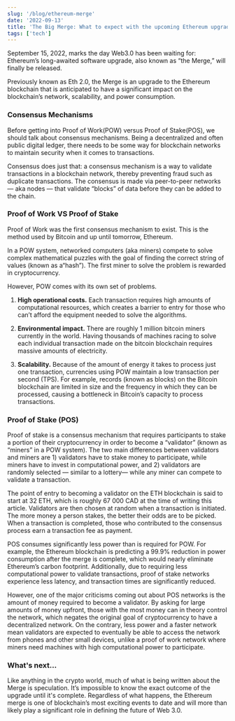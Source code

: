 ```yaml
---
slug: '/blog/ethereum-merge'
date: '2022-09-13'
title: 'The Big Merge: What to expect with the upcoming Ethereum upgrade'
tags: ['tech']
---
```


September 15, 2022, marks the day Web3.0 has been waiting for: Ethereum’s long-awaited software upgrade, also known as “the Merge,” will finally be released.

Previously known as Eth 2.0, the Merge is an upgrade to the Ethereum blockchain that is anticipated to have a significant impact on the blockchain’s network, scalability, and power consumption.

<h3>Consensus Mechanisms</h3>

Before getting into Proof of Work(POW) versus Proof of Stake(POS), we should talk about consensus mechanisms. Being a decentralized and often public digital ledger, there needs to be some way for blockchain networks to maintain security when it comes to transactions.

Consensus does just that: a consensus mechanism is a way to validate transactions in a blockchain network, thereby preventing fraud such as duplicate transactions. The consensus is made via peer-to-peer networks — aka nodes — that validate “blocks” of data before they can be added to the chain.

<h3>Proof of Work VS Proof of Stake</h3>

Proof of Work was the first consensus mechanism to exist. This is the method used by Bitcoin and up until tomorrow, Ethereum.

In a POW system, networked computers (aka miners) compete to solve complex mathematical puzzles with the goal of finding the correct string of values (known as a“hash”). The first miner to solve the problem is rewarded in cryptocurrency.

However, POW comes with its own set of problems.

1. <b>High operational costs.</b> Each transaction requires high amounts of computational resources, which creates a barrier to entry for those who can’t afford the equipment needed to solve the algorithms.

2. <b>Environmental impact.</b> There are roughly 1 million bitcoin miners currently in the world. Having thousands of machines racing to solve each individual transaction made on the bitcoin blockchain requires massive amounts of electricity.

3. <b>Scalability.</b> Because of the amount of energy it takes to process just one transaction, currencies using POW maintain a low transaction per second (TPS). For example, records (known as blocks) on the Bitcoin blockchain are limited in size and the frequency in which they can be processed, causing a bottleneck in Bitcoin’s capacity to process transactions.

<h3>Proof of Stake (POS)</h3>

Proof of stake is a consensus mechanism that requires participants to stake a portion of their cryptocurrency in order to become a “validator” (known as “miners” in a POW system). The two main differences between validators and miners are 1) validators have to stake money to participate, while miners have to invest in computational power, and 2) validators are randomly selected — similar to a lottery— while any miner can compete to validate a transaction.

The point of entry to becoming a validator on the ETH blockchain is said to start at 32 ETH, which is roughly 67 000 CAD at the time of writing this article. Validators are then chosen at random when a transaction is initiated. The more money a person stakes, the better their odds are to be picked. When a transaction is completed, those who contributed to the consensus process earn a transaction fee as payment.

POS consumes significantly less power than is required for POW. For example, the Ethereum blockchain is predicting a 99.9% reduction in power consumption after the merge is complete, which would nearly eliminate Ethereum’s carbon footprint. Additionally, due to requiring less computational power to validate transactions, proof of stake networks experience less latency, and transaction times are significantly reduced.

However, one of the major criticisms coming out about POS networks is the amount of money required to become a validator. By asking for large amounts of money upfront, those with the most money can in theory control the network, which negates the original goal of cryptocurrency to have a decentralized network. On the contrary, less power and a faster network mean validators are expected to eventually be able to access the network from phones and other small devices, unlike a proof of work network where miners need machines with high computational power to participate.

<h3>What's next…</h3>

Like anything in the crypto world, much of what is being written about the Merge is speculation. It’s impossible to know the exact outcome of the upgrade until it's complete. Regardless of what happens, the Ethereum merge is one of blockchain’s most exciting events to date and will more than likely play a significant role in defining the future of Web 3.0.
